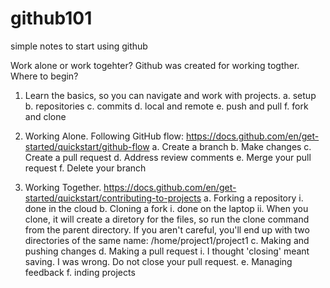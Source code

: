 # github101
simple notes to start using github

Work alone or work togehter? Github was created for working togther. Where to begin?

1. Learn the basics, so you can navigate and work with projects.
  a. setup
  b. repositories
  c. commits
  d. local and remote
  e. push and pull
  f. fork and clone

2. Working Alone.
  Following GitHub flow: https://docs.github.com/en/get-started/quickstart/github-flow 
  a. Create a branch
  b. Make changes
  c. Create a pull request
  d. Address review comments
  e. Merge your pull request
  f. Delete your branch
  
3. Working Together.
  https://docs.github.com/en/get-started/quickstart/contributing-to-projects 
  a. Forking a repository
    i. done in the cloud
  b. Cloning a fork
    i. done on the laptop
    ii. When you clone, it will create a diretory for the files, so run the clone command from the parent directory.
        If you aren't careful, you'll end up with two directories of the same name: /home/project1/project1
  c. Making and pushing changes
  d. Making a pull request
    i. I thought 'closing' meant saving. I was wrong. Do not close your pull request. 
  e. Managing feedback
  f. inding projects

